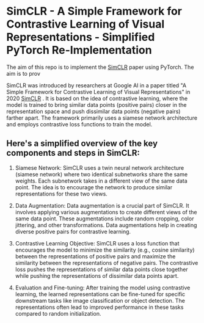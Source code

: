 # SimCLR - A Simple Framework for Contrastive Learning of Visual Representations - Simplified PyTorch Re-Implementation

The aim of this repo is to implement the <a href="https://arxiv.org/abs/2002.05709">SimCLR</a> paper using PyTorch. The aim is to prov


SimCLR was introduced by researchers at Google AI in a paper titled "A Simple Framework for Contrastive Learning of Visual Representations" in 2020 <a href="https://arxiv.org/abs/2002.05709">SimCLR</a>  . It is based on the idea of contrastive learning, where the model is trained to bring similar data points (positive pairs) closer in the representation space and push dissimilar data points (negative pairs) farther apart. The framework primarily uses a siamese network architecture and employs contrastive loss functions to train the model.

## Here's a simplified overview of the key components and steps in SimCLR: ##

1. Siamese Network: SimCLR uses a twin neural network architecture (siamese network) where two identical subnetworks share the same weights. Each subnetwork takes in a different view of the same data point. The idea is to encourage the network to produce similar representations for these two views.

2. Data Augmentation: Data augmentation is a crucial part of SimCLR. It involves applying various augmentations to create different views of the same data point. These augmentations include random cropping, color jittering, and other transformations. Data augmentations help in creating diverse positive pairs for contrastive learning.

3. Contrastive Learning Objective: SimCLR uses a loss function that encourages the model to minimize the similarity (e.g., cosine similarity) between the representations of positive pairs and maximize the similarity between the representations of negative pairs. The contrastive loss pushes the representations of similar data points close together while pushing the representations of dissimilar data points apart.

4. Evaluation and Fine-tuning: After training the model using contrastive learning, the learned representations can be fine-tuned for specific downstream tasks like image classification or object detection. The representations often lead to improved performance in these tasks compared to random initialization.
